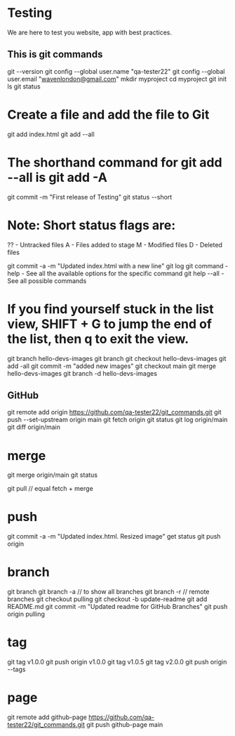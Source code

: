 # Testing

We are here to test you website, app with best practices.

## This is git commands

git --version
git config --global user.name "qa-tester22"
git config --global user.email "wavenlondon@gmail.com"
mkdir myproject
cd myproject
git init
ls
git status

# Create a file and add the file to Git

git add index.html
git add --all

# The shorthand command for git add --all is git add -A

git commit -m "First release of Testing"
git status --short

# Note: Short status flags are:

?? - Untracked files
A - Files added to stage
M - Modified files
D - Deleted files

git commit -a -m "Updated index.html with a new line"
git log
git command -help - See all the available options for the specific command
git help --all - See all possible commands

# If you find yourself stuck in the list view, SHIFT + G to jump the end of the list, then q to exit the view.

git branch hello-devs-images
git branch
git checkout hello-devs-images
git add -all
git commit -m "added new images"
git checkout main
git merge hello-devs-images
git branch -d hello-devs-images

## GitHub

git remote add origin https://github.com/qa-tester22/git_commands.git
git push --set-upstream origin main
git fetch origin
git status
git log origin/main
git diff origin/main

# merge
git merge origin/main
git status

git pull // equal fetch + merge

# push
git commit -a -m "Updated index.html. Resized image"
get status
git push origin

# branch

git branch
git branch -a  // to show all branches
git branch -r // remote branches
git checkout pulling
git checkout -b update-readme
git add README.md
git commit -m "Updated readme for GitHub Branches"
git push origin pulling

# tag

git tag v1.0.0
git push origin v1.0.0
git tag v1.0.5
git tag v2.0.0
git push origin --tags
 
# page

git remote add github-page https://github.com/qa-tester22/git_commands.git
git push github-page main
